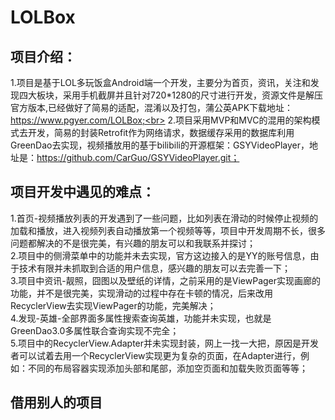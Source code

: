 # LOLBox
## 项目介绍：
1.项目是基于LOL多玩饭盒Android端一个开发，主要分为首页，资讯，关注和发现四大板块，采用手机截屏并且针对720*1280的尺寸进行开发，资源文件是解压官方版本,已经做好了简易的适配，混淆以及打包，蒲公英APK下载地址：https://www.pgyer.com/LOLBox;<br>
2.项目采用MVP和MVC的混用的架构模式去开发，简易的封装Retrofit作为网络请求，数据缓存采用的数据库利用GreenDao去实现，视频播放用的基于bilibili的开源框架：GSYVideoPlayer，地址是：https://github.com/CarGuo/GSYVideoPlayer.git；<br>
## 项目开发中遇见的难点：
1.首页-视频播放列表的开发遇到了一些问题，比如列表在滑动的时候停止视频的加载和播放，进入视频列表自动播放第一个视频等等，项目中开发周期不长，很多问题都解决的不是很完美，有兴趣的朋友可以和我联系并探讨；<br>
2.项目中的侧滑菜单中的功能并未去实现，官方这边接入的是YY的账号信息，由于技术有限并未抓取到合适的用户信息，感兴趣的朋友可以去完善一下；<br>
3.项目中资讯-靓照，囧图以及壁纸的详情，之前采用的是ViewPager实现画廊的功能，并不是很完美，实现滑动的过程中存在卡顿的情况，后来改用RecyclerView去实现ViewPager的功能，完美解决；<br>
4.发现-英雄-全部界面多属性搜索查询英雄，功能并未实现，也就是GreenDao3.0多属性联合查询实现不完全；<br>
5.项目中的RecyclerView.Adapter并未实现封装，网上一找一大把，原因是开发者可以试着去用一个RecyclerView实现更为复杂的页面，在Adapter进行，例如：不同的布局容器实现添加头部和尾部，添加空页面和加载失败页面等等；<br>
## 借用别人的项目

